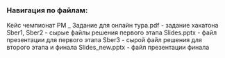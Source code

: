 ### Навигация по файлам: 
Кейс чемпионат РМ _ Задание для онлайн тура.pdf - задание хакатона
Sber1, Sber2 - сырые файлы решения первого этапа
Slides.pptx - файл презентации для первого этапа
Sber3 - сырой файл решения для второго этапа и финала
Slides_new.pptx - файл презентации финала

